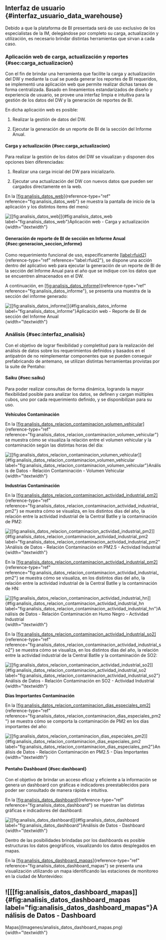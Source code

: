 Interfaz de usuario {#interfaz_usuario_data_warehouse}
-------------------

Debido a que la plataforma de BI presentada será de uso exclusivo de los
especialistas de la IM, delegándose por completo su carga, actualización
y utilización, es necesario brindar distintas herramientas que sirvan a
cada caso.

### Aplicación web de carga, actualización y reportes {#sec:carga_actualizacion}

Con el fin de brindar una herramienta que facilite la carga y
actualización del DW y mediante la cual se pueda generar los reportes de
BI requeridos, se implementó una aplicación web que permite realizar
dichas tareas de forma centralizada. Basado en lineamientos
estandarizados de diseño y experiencia de usuario, se provee una
interfaz limpia e intuitiva para la gestión de los datos del DW y la
generación de reportes de BI.

En dicha aplicación web es posible:

1.  Realizar la gestión de datos del DW.

2.  Ejecutar la generación de un reporte de BI de la sección del Informe
    Anual.

#### Carga y actualización {#sec:carga_actualizacion}

Para realizar la gestión de los datos del DW se visualizan y disponen
dos opciones bien diferenciadas:

1.  Realizar una carga inicial del DW para inicializarlo.

2.  Ejecutar una actualización del DW con nuevos datos que pueden ser
    cargados directamente en la web.

En la
[\[fig:analisis\_datos\_web\]](#fig:analisis_datos_web){reference-type="ref"
reference="fig:analisis_datos_web"} se muestra la pantalla de inicio de
la aplicación y los distintos items del menú:

![\[\[fig:analisis\_datos\_web\]\]{#fig:analisis_datos_web
label="fig:analisis_datos_web"}Aplicación web - Carga y
actualización](Imagenes/analisis_datos_web.png){width="\\textwidth"}

#### Generación de reporte de BI de sección en Informe Anual {#sec:generacion_seccion_informe}

Como requerimiento funcional de uso, específicamente
[\[label:rfuid2\]](#label:rfuid2){reference-type="ref"
reference="label:rfuid2"}, se dispone una acción dentro del aplicativo
web para ejecutar la generación de un reporte de BI de la sección del
Informe Anual para el año que se indique con los datos que se encuentren
almacenados en el DW.

A continuación, en
[\[fig:analisis\_datos\_informe\]](#fig:analisis_datos_informe){reference-type="ref"
reference="fig:analisis_datos_informe"}, se presenta una muestra de la
sección del informe generado:

![\[\[fig:analisis\_datos\_informe\]\]{#fig:analisis_datos_informe
label="fig:analisis_datos_informe"}Aplicación web - Reporte de BI de
sección del Informe
Anual](Imagenes/analisis_datos_informe.png){width="\\textwidth"}

### Análisis {#sec:interfaz_analisis}

Con el objetivo de lograr flexibilidad y completitud para la realización
del análisis de datos sobre los requerimientos definidos y basados en el
antipatrón de no reimplementar componentes que se pueden conseguir
prefabricando de antemano, se utilizan distintas herramientas provistas
por la suite de Pentaho:

#### Saiku {#sec:saiku}

Para poder realizar consultas de forma dinámica, logrando la mayor
flexibilidad posible para analizar los datos, se definen y cargan
múltiples cubos, uno por cada requerimiento definido, y se
disponibilizan para su uso.

**Vehículos Contaminación**

En la
[\[fig:analisis\_datos\_relacion\_contaminacion\_volumen\_vehicular\]](#fig:analisis_datos_relacion_contaminacion_volumen_vehicular){reference-type="ref"
reference="fig:analisis_datos_relacion_contaminacion_volumen_vehicular"}
se muestra cómo se visualiza la relación entre el volumen vehicular y la
contaminación según las distintas horas del día:

![\[\[fig:analisis\_datos\_relacion\_contaminacion\_volumen\_vehicular\]\]{#fig:analisis_datos_relacion_contaminacion_volumen_vehicular
label="fig:analisis_datos_relacion_contaminacion_volumen_vehicular"}Análisis
de Datos - Relación Contaminación - Volumen
Vehicular](Imagenes/prueba_concepto_relacion_contaminacion_volumen_vehicular.png){width="\\textwidth"}

**Industrias Contaminación**

En la
[\[fig:analisis\_datos\_relacion\_contaminacion\_actividad\_industrial\_pm2\]](#fig:analisis_datos_relacion_contaminacion_actividad_industrial_pm2){reference-type="ref"
reference="fig:analisis_datos_relacion_contaminacion_actividad_industrial_pm2"}
se muestra cómo se visualiza, en los distintos días del año, la relación
entre la actividad industrial de la Central Batlle y la contaminación de
PM2:

![\[\[fig:analisis\_datos\_relacion\_contaminacion\_actividad\_industrial\_pm2\]\]{#fig:analisis_datos_relacion_contaminacion_actividad_industrial_pm2
label="fig:analisis_datos_relacion_contaminacion_actividad_industrial_pm2"}Análisis
de Datos - Relación Contaminación en PM2.5 - Actividad
Industrial](Imagenes/prueba_concepto_relacion_contaminacion_actividad_industrial_pm2.png){width="\\textwidth"}

En la
[\[fig:analisis\_datos\_relacion\_contaminacion\_actividad\_industrial\_pm2\]](#fig:analisis_datos_relacion_contaminacion_actividad_industrial_pm2){reference-type="ref"
reference="fig:analisis_datos_relacion_contaminacion_actividad_industrial_pm2"}
se muestra cómo se visualiza, en los distintos días del año, la relación
entre la actividad industrial de la Central Batlle y la contaminación de
HN:

![\[\[fig:analisis\_datos\_relacion\_contaminacion\_actividad\_industrial\_hn\]\]{#fig:analisis_datos_relacion_contaminacion_actividad_industrial_hn
label="fig:analisis_datos_relacion_contaminacion_actividad_industrial_hn"}Análisis
de Datos - Relación Contaminación en Humo Negro - Actividad
Industrial](Imagenes/prueba_concepto_relacion_contaminacion_actividad_industrial_hn.png){width="\\textwidth"}

En la
[\[fig:analisis\_datos\_relacion\_contaminacion\_actividad\_industrial\_so2\]](#fig:analisis_datos_relacion_contaminacion_actividad_industrial_so2){reference-type="ref"
reference="fig:analisis_datos_relacion_contaminacion_actividad_industrial_so2"}
se muestra cómo se visualiza, en los distintos días del año, la relación
entre la actividad industrial de la Central Batlle y la contaminación de
SO2:

![\[\[fig:analisis\_datos\_relacion\_contaminacion\_actividad\_industrial\_so2\]\]{#fig:analisis_datos_relacion_contaminacion_actividad_industrial_so2
label="fig:analisis_datos_relacion_contaminacion_actividad_industrial_so2"}Análisis
de Datos - Relación Contaminación en SO2 - Actividad
Industrial](Imagenes/prueba_concepto_relacion_contaminacion_actividad_industrial_so2.png){width="\\textwidth"}

**Días Importantes Contaminación**

En la
[\[fig:analisis\_datos\_relacion\_contaminacion\_dias\_especiales\_pm2\]](#fig:analisis_datos_relacion_contaminacion_dias_especiales_pm2){reference-type="ref"
reference="fig:analisis_datos_relacion_contaminacion_dias_especiales_pm2"}
se muestra cómo se comporta la contaminación de PM2 en los días
importantes del año:

![\[\[fig:analisis\_datos\_relacion\_contaminacion\_dias\_especiales\_pm2\]\]{#fig:analisis_datos_relacion_contaminacion_dias_especiales_pm2
label="fig:analisis_datos_relacion_contaminacion_dias_especiales_pm2"}Análisis
de Datos - Relación Contaminación en PM2.5 - Días
Importantes](Imagenes/prueba_concepto_relacion_contaminacion_dias_especiales_pm2.png){width="\\textwidth"}

#### Pentaho Dashboard {#sec:dashboard}

Con el objetivo de brindar un acceso eficaz y eficiente a la información
se genera un dashboard con gráficas e indicadores preestablecidos para
poder ser consultado de manera rápida e intuitiva.

En la
[\[fig:analisis\_datos\_dashboard\]](#fig:analisis_datos_dashboard){reference-type="ref"
reference="fig:analisis_datos_dashboard"} se muestran las distintas
gráficas e indicadores del dashboard:

![\[\[fig:analisis\_datos\_dashboard\]\]{#fig:analisis_datos_dashboard
label="fig:analisis_datos_dashboard"}Análisis de Datos -
Dashboard](Imagenes/analisis_datos_dashboard.png){width="\\textwidth"}

Dentro de las posibilidades brindadas por los dashboards es posible
estructuras los datos geográficos, visualizando los datos desplegados en
mapas.

En la
[\[fig:analisis\_datos\_dashboard\_mapas\]](#fig:analisis_datos_dashboard_mapas){reference-type="ref"
reference="fig:analisis_datos_dashboard_mapas"} se presenta una
visualización utilizando un mapa identificando las estaciones de
monitoreo en la ciudad de Montevideo:

![\[\[fig:analisis\_datos\_dashboard\_mapas\]\]{#fig:analisis_datos_dashboard_mapas
label="fig:analisis_datos_dashboard_mapas"}Análisis de Datos - Dashboard
-
Mapas](Imagenes/analisis_datos_dashboard_mapas.png){width="\\textwidth"}
